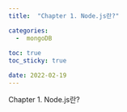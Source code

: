 ```yaml
---
title:  "Chapter 1. Node.js란?" 

categories:
  -  mongoDB
  
toc: true
toc_sticky: true

date: 2022-02-19 
---
```


Chapter 1. Node.js란?
